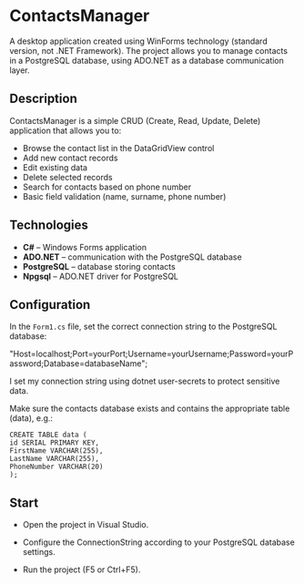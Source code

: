 # ContactsManager

A desktop application created using WinForms technology (standard version, not .NET Framework). The project allows you to manage contacts in a PostgreSQL database, using ADO.NET as a database communication layer.

## Description

ContactsManager is a simple CRUD (Create, Read, Update, Delete) application that allows you to:

- Browse the contact list in the DataGridView control
- Add new contact records
- Edit existing data
- Delete selected records
- Search for contacts based on phone number
- Basic field validation (name, surname, phone number)

## Technologies

- **C#** – Windows Forms application
- **ADO.NET** – communication with the PostgreSQL database
- **PostgreSQL** – database storing contacts
- **Npgsql** – ADO.NET driver for PostgreSQL

## Configuration

In the `Form1.cs` file, set the correct connection string to the PostgreSQL database:

"Host=localhost;Port=yourPort;Username=yourUsername;Password=yourPassword;Database=databaseName";

I set my connection string using dotnet user-secrets to protect sensitive data.

Make sure the contacts database exists and contains the appropriate table (data), e.g.:

```
CREATE TABLE data (
id SERIAL PRIMARY KEY,
FirstName VARCHAR(255),
LastName VARCHAR(255),
PhoneNumber VARCHAR(20)
);
```

## Start

- Open the project in Visual Studio.

- Configure the ConnectionString according to your PostgreSQL database settings.

- Run the project (F5 or Ctrl+F5).
